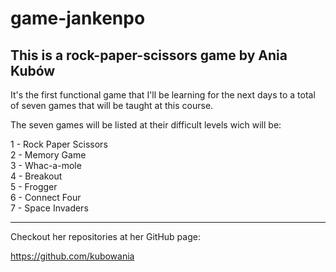 # game-jankenpo

<h2>This is a rock-paper-scissors game by Ania Kubów</h2>

It's the first functional game that I'll be learning for the next days to a total of seven games that will be taught at this course.

The seven games will be listed at their difficult levels wich will be:

1 - Rock Paper Scissors<br>
2 - Memory Game<br>
3 - Whac-a-mole<br>
4 - Breakout<br>
5 - Frogger<br>
6 - Connect Four<br>
7 - Space Invaders<br>

<hr>

Checkout her repositories at her GitHub page:

<a>https://github.com/kubowania</a>
